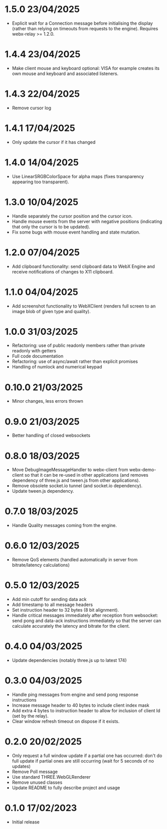 1.5.0 23/04/2025
================
 * Explicit wait for a Connection message before initialising the display (rather than relying on timeouts from requests to the engine). Requires webx-relay >= 1.2.0.

1.4.4 23/04/2025
================
 * Make client mouse and keyboard optional: VISA for example creates its own mouse and keyboard and associated listeners.

1.4.3 22/04/2025
================
 * Remove cursor log

1.4.1 17/04/2025
================
 * Only update the cursor if it has changed

1.4.0 14/04/2025
================
 * Use LinearSRGBColorSpace for alpha maps (fixes transparency appearing too transparent).

1.3.0 10/04/2025
================
  * Handle separately the cursor position and the cursor icon. 
  * Handle mouse events from the server with negative positions (indicating that only the cursor is to be updated). 
  * Fix some bugs with mouse event handling and state mutation.

1.2.0 07/04/2025
================
  * Add clipboard functionality: send clipboard data to WebX Engine and receive notifications of changes to X11 clipboard.

1.1.0 04/04/2025
================
  * Add screenshot functionality to WebXClient (renders full screen to an image blob of given type and quality).

1.0.0 31/03/2025
================
 * Refactoring: use of public readonly members rather than private readonly with getters
 * Full code documentation
 * Refactoring: use of async/await rather than explicit promises
 * Handling of numlock and numerical keypad

0.10.0 21/03/2025
=================
 * Minor changes, less errors thrown

0.9.0 21/03/2025
================
 * Better handling of closed websockets

0.8.0 18/03/2025
================
 * Move DebugImageMessageHandler to webx-client from webx-demo-client so that it can be re-used in other applications (and removes dependency of three.js and tween.js from other applications). 
 * Remove obsolete socket.io tunnel (and socket.io dependency).
 * Update tween.js dependency. 

0.7.0 18/03/2025
================
 * Handle Quality messages coming from the engine.

0.6.0 12/03/2025
================
 * Remove QoS elements (handled automatically in server from bitrate/latency calculations)

0.5.0 12/03/2025
================
 * Add min cutoff for sending data ack
 * Add timestamp to all message headers
 * Set instruction header to 32 bytes (8 bit alignment). 
 * Handle critical messages immediately after reception from websocket: send pong and data-ack instructions immediately so that the server can calculate accurately the latency and bitrate for the client.

0.4.0 04/03/2025
================
 * Update dependencies (notably three.js up to latest 174)

0.3.0 04/03/2025
================
 * Handle ping messages from engine and send pong response instructions
 * Increase message header to 40 bytes to include client index mask
 * Add extra 4 bytes to instruction header to allow for inclusion of client Id (set by the relay).
 * Clear window refresh timeout on dispose if it exists.

0.2.0 20/02/2025
================
 * Only request a full window update if a partial one has occurred: don't do full update if partial ones are still occurring (wait for 5 seconds of no updates)
 * Remove Poll message
 * Use standard THREE.WebGLRenderer
 * Remove unused classes
 * Update README to fully describe project and usage

0.1.0 17/02/2023
================
 * Initial release
